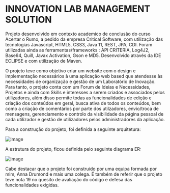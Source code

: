 # INNOVATION LAB MANAGEMENT SOLUTION

Projeto desenvolvido em contexto academico de conclusão do curso Acertar o Rumo, a pedido da empresa Critical Software, com utilização das tecnologias Javascript, HTML5, CSS3, Java 11, REST, JPA,  CDI. Foram utilizadas ainda as ferramentas/frameworks : API CRITERIA, Log4J2, Base64, Quill, Javax Activation, Gson e MD5. Desenvolvido através da IDE ECLIPSE e com utilização de Maven.

O projeto teve como objetivo criar um website com o design e implementação necessários à uma aplicação web based que atendesse às necessidades de organização e gestão de um Laboratório de Inovação. Para tanto, o projeto conta com um Forum de Ideias e Necessidades, Projetos e ainda com Skills e interesses a serem criados e associados pelos utilizadores, além disso permite todas as funcionalidades de edição e criação dos conteúdos em geral, busca ativa de todos os conteúdos, bem como a criação de comentários por parte dos utilzadores, envio/troca de mensagens, gerenciamento e controlo da visibilidade da página pessoal de cada utilizador e gestão de utilizadores pelos administradores da aplicação.

Para a construção do projeto, foi definida a seguinte arquitetura:

![image](https://user-images.githubusercontent.com/83426489/180978813-981d300f-759e-4315-8a41-42407d763e62.png)

A estrutura do projeto, ficou definida pelo seguinte diagrama ER:

![image](https://user-images.githubusercontent.com/83426489/180978799-98df847a-d757-4d21-82e4-768fbd8b66d1.png)

Cabe destacar que o projeto foi construído por uma equipa formada por mim, Anna Drumond e mais uma colega. É também de referir que o projeto teve nota 19 no quesito de avaliação do código e defesa das funcionalidades exigidas.

